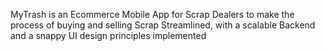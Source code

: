 MyTrash is an Ecommerce Mobile App for Scrap Dealers to make the process of buying and selling Scrap Streamlined, with a scalable Backend and a snappy UI design principles implemented
